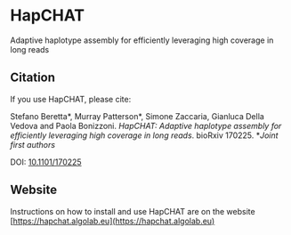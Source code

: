 # HapCHAT #

Adaptive haplotype assembly for efficiently leveraging high coverage
in long reads

## Citation ##

If you use HapCHAT, please cite:

Stefano Beretta*, Murray Patterson*, Simone Zaccaria, Gianluca Della
Vedova and Paola Bonizzoni.  _HapCHAT: Adaptive haplotype assembly for
efficiently leveraging high coverage in long reads_.  bioRxiv 170225.
*_Joint first authors_

DOI: [10.1101/170225](https://doi.org/10.1101/170225)

## Website

Instructions on how to install and use HapCHAT are on the website [https://hapchat.algolab.eu](https://hapchat.algolab.eu)
